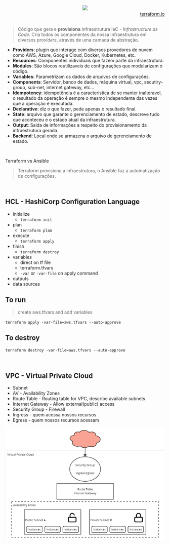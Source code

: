 <div align="center">
<img width="300" src="https://user-images.githubusercontent.com/25181517/183345121-36788a6e-5462-424a-be67-af1ebeda79a2.png" />
</div>

<div align="right">
<a href="https://www.terraform.io/">terraform.io</a>
</div>

<br>

> Código que gera e **provisiona** infraestrutura IaC - *Infrastructure as Code*. Cria todos os componentes da nossa infraestrutura em diversos *providers*, através de uma camada de abstração.

- **Providers**: plugin que interage com diversos provedores de nuvem como AWS, Azure, Google Cloud, Docker, Kubernetes, etc.
- **Resources**: Componentes individuais que fazem parte da infraestrutura.
- **Modules**: São blocos reutilizaveis de configurações  que modularizam o código.
- **Variables**: Parametrizam os dados de arquivos de configurações.
- **Components**: Servidor, banco de dados, máquina virtual, vpc, secutiry-group, sub-net, internet gateway, etc...
- **Idempotency**: idempotência é a caracteristica de se manter inalteravel, o resultado da operação é sempre o mesmo independente das vezes que a operação é executada.
- **Declarative**: diz o que fazer, pede apenas o resultado final.
- **State**: arquivo que garante o gerenciamento de estado, descreve tudo que aconteceu e o estado atual da infraestrutura.
- **Output**: Saida de informações a respeito do provisionamento da infraestrutura gerada.
- **Backend**: Local onde se armazena o arquivo de gerenciamento de estado.

<br> 

Terraform vs Ansible
> Terraform provisiona a infraestrutura, o Ansible faz a automatização de configurações.

<br>

## HCL - HashiCorp Configuration Language

- initialize
  - ``terraform init``
- plan
  - ``terraform plan``
- execute
  - ``terraform apply``
- finish
  - ``terraform destroy``
- variables
  - direct on tf file
  - terraform.tfvars
  - ``-var`` or ``-var-file`` on apply command
- outputs
- data sources

## To run 

> create aws.tfvars and add variables

`terraform apply -var-file=aws.tfvars --auto-approve`


## To destroy 


`terraform destroy -var-file=aws.tfvars --auto-approve`

<br> 

## VPC - Virtual Private Cloud

- Subnet
- AV - Availability Zones
- Route Table - Routing table for VPC, describe available subnets
- Internet Gateway - Allow external(public) access
- Security Group - Firewall
- Ingress - quem acessa nossos recursos
- Egress - quem nossos recursos acessam

<div align="center">
  <img width="1000" src="./assets/vpc.png" />
</div>